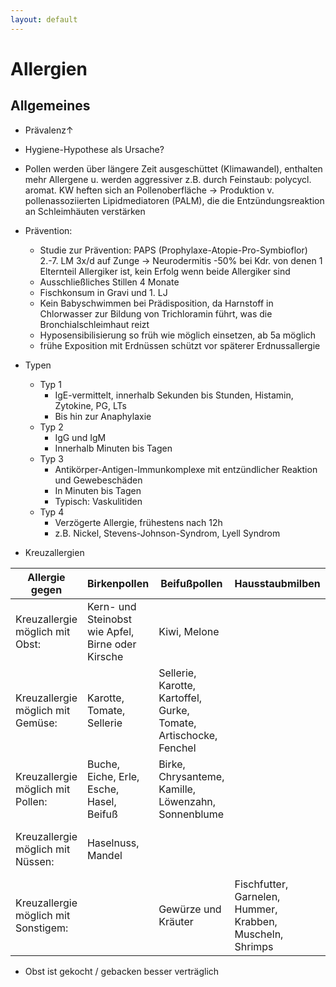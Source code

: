 ```yaml
---
layout: default
---
```


# Allergien

## Allgemeines

- Prävalenz↑
	
- Hygiene-Hypothese als Ursache?
	
- Pollen werden über längere Zeit ausgeschüttet (Klimawandel), enthalten mehr Allergene u. werden aggressiver z.B. durch Feinstaub: polycycl. aromat. KW heften sich an Pollenoberfläche → Produktion v. pollenassoziierten Lipidmediatoren (PALM), die die Entzündungsreaktion an Schleimhäuten verstärken
	
- Prävention:
  * Studie zur Prävention: PAPS (Prophylaxe-Atopie-Pro-Symbioflor) 2.-7. LM 3x/d auf Zunge → Neurodermitis -50% bei Kdr. von denen 1 Elternteil Allergiker ist, kein Erfolg wenn beide Allergiker sind
  * Ausschließliches Stillen 4 Monate
  * Fischkonsum in Gravi und 1. LJ
  * Kein Babyschwimmen bei Prädisposition, da Harnstoff in Chlorwasser zur Bildung von Trichloramin führt, was die Bronchialschleimhaut reizt
  * Hyposensibilisierung so früh wie möglich einsetzen, ab 5a möglich
  * frühe Exposition mit Erdnüssen schützt vor späterer Erdnussallergie
  
- Typen
  * Typ 1
    * IgE-vermittelt, innerhalb Sekunden bis Stunden, Histamin, Zytokine, PG, LTs
    * Bis hin zur Anaphylaxie
  * Typ 2
    * IgG und IgM
    * Innerhalb Minuten bis Tagen
  * Typ 3
    * Antikörper-Antigen-Immunkomplexe mit entzündlicher Reaktion und Gewebeschäden
    * In Minuten bis Tagen
    * Typisch: Vaskulitiden
  * Typ 4
    * Verzögerte Allergie, frühestens nach 12h
    * z.B. Nickel, Stevens-Johnson-Syndrom, Lyell Syndrom

- Kreuzallergien

| Allergie gegen                      	| Birkenpollen                                      	| Beifußpollen                                                      	| Hausstaubmilben                                            	| Nüsse             	| Hülsenfrüchte                                    	| Latex                                                                        	| Kiwi                          	|
|--------------------------------------	|---------------------------------------------------	|-------------------------------------------------------------------	|------------------------------------------------------------	|-------------------	|--------------------------------------------------	|------------------------------------------------------------------------------	|-------------------------------	|
| Kreuzallergie möglich mit Obst:      	| Kern- und Steinobst wie Apfel, Birne oder Kirsche 	| Kiwi, Melone                                                      	|                                                            	| Kiwi              	|                                                  	| Grapefruit, Ananas, Banane, Feige, Kiwi, Mango, Melone, Pfirsich, Maracuja   	| Ananas, Apfel                 	|
| Kreuzallergie möglich mit Gemüse:    	| Karotte, Tomate, Sellerie                         	| Sellerie, Karotte, Kartoffel, Gurke, Tomate, Artischocke, Fenchel 	|                                                            	|                   	| Bohnen, Linsen, Sojabohnen                       	| Avocado, Tomate, Sellerie, Esskastanie, Kartoffel                            	| Karotte, Kartoffel            	|
| Kreuzallergie möglich mit Pollen:    	| Buche, Eiche, Erle, Esche, Hasel, Beifuß          	| Birke, Chrysanteme, Kamille, Löwenzahn, Sonnenblume               	|                                                            	|                   	|                                                  	| Wiesenlieschgras, Beifuß, Traubenkraut                                       	| Beifuß, Birke, Gräser         	|
| Kreuzallergie möglich mit Nüssen:    	| Haselnuss, Mandel                                 	|                                                                   	|                                                            	| Sonnenblumenkerne 	| Sonnenblumenkerne                                	| Erdnuss, Haselnuss, Walnuss, Cashewnuss                                      	|                               	|
| Kreuzallergie möglich mit Sonstigem: 	|                                                   	| Gewürze und Kräuter                                               	| Fischfutter, Garnelen, Hummer, Krabben, Muscheln, Shrimps  	| Roggenmehl        	| Lupinen, Klee, Tragent, Gummi arabicum, Lakritze 	| Ficus benjaminus                                                             	| Latex, Roggen- und Weizenmehl 	|

  * Obst ist gekocht / gebacken besser verträglich
